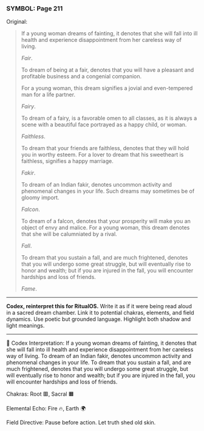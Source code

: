### SYMBOL: Page 211

Original:
> If a young woman dreams of fainting, it denotes that she will fall into ill
> health and experience disappointment from her careless way of living.
> 
> 
> _Fair_.
> 
> 
> To dream of being at a fair, denotes that you will have a pleasant
> and profitable business and a congenial companion.
> 
> 
> For a young woman, this dream signifies a jovial and even-tempered
> man for a life partner.
> 
> 
> _Fairy_.
> 
> 
> To dream of a fairy, is a favorable omen to all classes, as it is always
> a scene with a beautiful face portrayed as a happy child, or woman.
> 
> 
> _Faithless_.
> 
> 
> To dream that your friends are faithless, denotes that they will hold you
> in worthy esteem. For a lover to dream that his sweetheart is faithless,
> signifies a happy marriage.
> 
> 
> _Fakir_.
> 
> 
> To dream of an Indian fakir, denotes uncommon activity and phenomenal
> changes in your life. Such dreams may sometimes be of gloomy import.
> 
> 
> _Falcon_.
> 
> 
> To dream of a falcon, denotes that your prosperity will make you
> an object of envy and malice. For a young woman, this dream
> denotes that she will be calumniated by a rival.
> 
> 
> _Fall_.
> 
> 
> To dream that you sustain a fall, and are much frightened,
> denotes that you will undergo some great struggle, but will eventually
> rise to honor and wealth; but if you are injured in the fall,
> you will encounter hardships and loss of friends.
> 
> 
> _Fame_.

---

**Codex, reinterpret this for RitualOS.**
Write it as if it were being read aloud in a sacred dream chamber.
Link it to potential chakras, elements, and field dynamics.
Use poetic but grounded language.
Highlight both shadow and light meanings.

---

🔁 Codex Interpretation:
If a young woman dreams of fainting, it denotes that she will fall into ill health and experience disappointment from her careless way of living. To dream of an Indian fakir, denotes uncommon activity and phenomenal changes in your life. To dream that you sustain a fall, and are much frightened, denotes that you will undergo some great struggle, but will eventually rise to honor and wealth; but if you are injured in the fall, you will encounter hardships and loss of friends.

Chakras: Root 🟥, Sacral 🟧

Elemental Echo: Fire 🔥, Earth 🌍

Field Directive: Pause before action. Let truth shed old skin.
